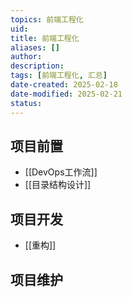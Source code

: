 ```yaml
---
topics: 前端工程化
uid: 
title: 前端工程化
aliases: []
author: 
description: 
tags: [前端工程化, 汇总]
date-created: 2025-02-18
date-modified: 2025-02-21
status: 
---
```


## 项目前置

- [[DevOps工作流]]
- [[目录结构设计]]

## 项目开发

- [[重构]]

## 项目维护
